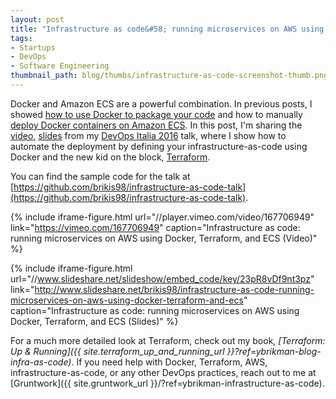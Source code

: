 ```yaml
---
layout: post
title: "Infrastructure as code&#58; running microservices on AWS using Docker, Terraform, and ECS"
tags:
- Startups
- DevOps
- Software Engineering
thumbnail_path: blog/thumbs/infrastructure-as-code-screenshot-thumb.png
---
```


Docker and Amazon ECS are a powerful combination. In previous posts, I showed [how to use Docker to package your
code](http://www.ybrikman.com/writing/2015/05/19/docker-osx-dev/) and how to manually [deploy Docker containers on
Amazon ECS](http://www.ybrikman.com/writing/2015/11/11/running-docker-aws-ground-up/). In this post, I'm sharing the
[video](https://vimeo.com/167706949),
[slides](http://www.slideshare.net/brikis98/infrastructure-as-code-running-microservices-on-aws-using-docker-terraform-and-ecs)
from my [DevOps Italia 2016](http://www.incontrodevops.it/) talk, where I show how to automate the deployment by
defining your infrastructure-as-code using Docker and the new kid on the block, [Terraform](https://www.terraform.io/).

You can find the sample code for the talk at [https://github.com/brikis98/infrastructure-as-code-talk](https://github.com/brikis98/infrastructure-as-code-talk).

{% include iframe-figure.html url="//player.vimeo.com/video/167706949" link="https://vimeo.com/167706949" caption="Infrastructure as code: running microservices on AWS using Docker, Terraform, and ECS (Video)" %}

{% include iframe-figure.html url="//www.slideshare.net/slideshow/embed_code/key/23pR8vDf9nt3pz" link="http://www.slideshare.net/brikis98/infrastructure-as-code-running-microservices-on-aws-using-docker-terraform-and-ecs" caption="Infrastructure as code: running microservices on AWS using Docker, Terraform, and ECS (Slides)" %}

For a much more detailed look at Terraform, check out my book, 
*[Terraform: Up & Running]({{ site.terraform_up_and_running_url }}?ref=ybrikman-blog-infra-as-code)*. If you need help 
with Docker, Terraform, AWS, infrastructure-as-code, or any other DevOps practices, reach out to me at
[Gruntwork]({{ site.gruntwork_url }}/?ref=ybrikman-infrastructure-as-code).